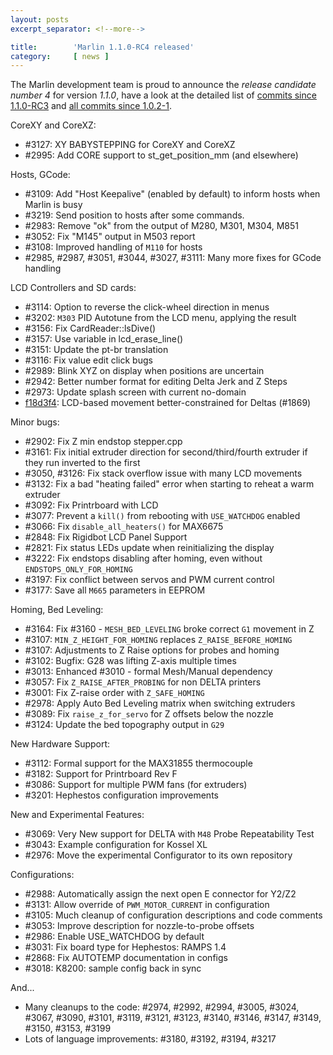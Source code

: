 ```yaml
---
layout: posts
excerpt_separator: <!--more-->

title:        'Marlin 1.1.0-RC4 released'
category:     [ news ]
---
```

The Marlin development team is proud to announce the *release candidate number 4* for version *1.1.0*, have a look at the detailed list of [commits since 1.1.0-RC3](https://github.com/MarlinFirmware/Marlin/compare/1.1.0-RC3...1.1.0-RC4) and [all commits since 1.0.2-1](https://github.com/MarlinFirmware/Marlin/compare/1.0.2-1...1.1.0-RC3).

<!--more-->

CoreXY and CoreXZ:

- #3127: XY BABYSTEPPING for CoreXY and CoreXZ
- #2995: Add CORE support to st_get_position_mm (and elsewhere)

Hosts, GCode:

- #3109: Add "Host Keepalive" (enabled by default) to inform hosts when Marlin is busy
- #3219: Send position to hosts after some commands.
- #2983: Remove "ok" from the output of M280, M301, M304, M851
- #3052: Fix "M145" output in M503 report
- #3108: Improved handling of `M110` for hosts
- #2985, #2987, #3051, #3044, #3027, #3111: Many more fixes for GCode handling

LCD Controllers and SD cards:

- #3114: Option to reverse the click-wheel direction in menus
- #3202: `M303` PID Autotune from the LCD menu, applying the result
- #3156: Fix CardReader::lsDive()
- #3157: Use variable in lcd_erase_line()
- #3151: Update the pt-br translation
- #3116: Fix value edit click bugs
- #2989: Blink XYZ on display when positions are uncertain
- #2942: Better number format for editing Delta Jerk and Z Steps
- #2973: Update splash screen with current no-domain
- [f18d3f4](https://github.com/thinkyhead/Marlin/commit/f18d3f451a5468adf046a4bc9e8e978a7a2ca753): LCD-based movement better-constrained for Deltas (#1869)

Minor bugs:

- #2902: Fix Z min endstop stepper.cpp
- #3161: Fix initial extruder direction for second/third/fourth extruder if they run inverted to the first
- #3050, #3126: Fix stack overflow issue with many LCD movements
- #3132: Fix a bad "heating failed" error when starting to reheat a warm extruder
- #3092: Fix Printrboard with LCD
- #3077: Prevent a `kill()` from rebooting with `USE_WATCHDOG` enabled
- #3066: Fix `disable_all_heaters()` for MAX6675
- #2848: Fix Rigidbot LCD Panel Support
- #2821: Fix status LEDs update when reinitializing the display
- #3222: Fix endstops disabling after homing, even without `ENDSTOPS_ONLY_FOR_HOMING`
- #3197: Fix conflict between servos and PWM current control
- #3177: Save all `M665` parameters in EEPROM

Homing, Bed Leveling:

- #3164: Fix #3160 - `MESH_BED_LEVELING` broke correct `G1` movement in Z
- #3107: `MIN_Z_HEIGHT_FOR_HOMING` replaces `Z_RAISE_BEFORE_HOMING`
- #3107: Adjustments to Z Raise options for probes and homing
- #3102: Bugfix: G28 was lifting Z-axis multiple times
- #3013: Enhanced #3010 - formal Mesh/Manual dependency
- #3057: Fix `Z_RAISE_AFTER_PROBING` for non DELTA printers
- #3001: Fix Z-raise order with `Z_SAFE_HOMING`
- #2978: Apply Auto Bed Leveling matrix when switching extruders
- #3089: Fix `raise_z_for_servo` for Z offsets below the nozzle
- #3124: Update the bed topography output in `G29`

New Hardware Support:

- #3112: Formal support for the MAX31855 thermocouple
- #3182: Support for Printrboard Rev F
- #3086: Support for multiple PWM fans (for extruders)
- #3201: Hephestos configuration improvements

New and Experimental Features:

- #3069: Very New support for DELTA with `M48` Probe Repeatability Test
- #3043: Example configuration for Kossel XL
- #2976: Move the experimental Configurator to its own repository

Configurations:

- #2988: Automatically assign the next open E connector for Y2/Z2
- #3131: Allow override of `PWM_MOTOR_CURRENT` in configuration
- #3105: Much cleanup of configuration descriptions and code comments
- #3053: Improve description for nozzle-to-probe offsets
- #2986: Enable USE_WATCHDOG by default
- #3031: Fix board type for Hephestos: RAMPS 1.4
- #2868: Fix AUTOTEMP documentation in configs
- #3018: K8200: sample config back in sync

And...

- Many cleanups to the code: #2974, #2992, #2994, #3005, #3024, #3067, #3090, #3101, #3119, #3121, #3123, #3140, #3146, #3147, #3149, #3150, #3153, #3199
- Lots of language improvements: #3180, #3192, #3194, #3217
